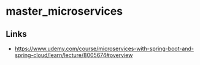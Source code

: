 # master_microservices

## Links
+ https://www.udemy.com/course/microservices-with-spring-boot-and-spring-cloud/learn/lecture/8005674#overview
